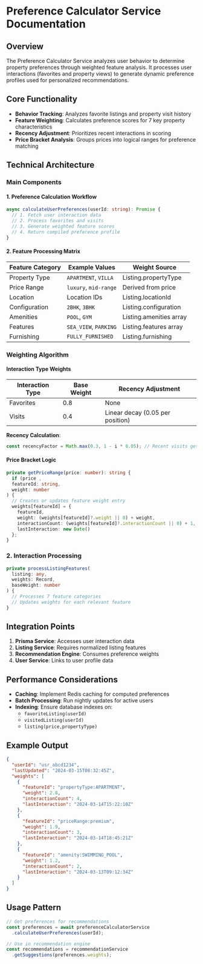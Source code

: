 # Preference Calculator Service Documentation

## Overview

The Preference Calculator Service analyzes user behavior to determine property preferences through weighted feature analysis. It processes user interactions (favorites and property views) to generate dynamic preference profiles used for personalized recommendations.

## Core Functionality

- **Behavior Tracking**: Analyzes favorite listings and property visit history
- **Feature Weighting**: Calculates preference scores for 7 key property characteristics
- **Recency Adjustment**: Prioritizes recent interactions in scoring
- **Price Bracket Analysis**: Groups prices into logical ranges for preference matching

## Technical Architecture

### Main Components

#### 1. Preference Calculation Workflow

```typescript
async calculateUserPreferences(userId: string): Promise {
  // 1. Fetch user interaction data
  // 2. Process favorites and visits
  // 3. Generate weighted feature scores
  // 4. Return compiled preference profile
}
```

#### 2. Feature Processing Matrix

| Feature Category | Example Values | Weight Source |
|------------------|----------------|---------------|
| Property Type | `APARTMENT`, `VILLA` | Listing.propertyType |
| Price Range | `luxury`, `mid-range` | Derived from price |
| Location | Location IDs | Listing.locationId |
| Configuration | `2BHK`, `3BHK` | Listing.configuration |
| Amenities | `POOL`, `GYM` | Listing.amenities array |
| Features | `SEA_VIEW`, `PARKING` | Listing.features array |
| Furnishing | `FULLY_FURNISHED` | Listing.furnishing |

### Weighting Algorithm

#### Interaction Type Weights

| Interaction Type | Base Weight | Recency Adjustment |
|------------------|-------------|--------------------|
| Favorites | 0.8 | None |
| Visits | 0.4 | Linear decay (0.05 per position) |

**Recency Calculation**:

```typescript
const recencyFactor = Math.max(0.3, 1 - i * 0.05); // Recent visits get higher weights
```

#### Price Bracket Logic

```typescript
private getPriceRange(price: number): string {
  if (price ,
  featureId: string,
  weight: number
) {
  // Creates or updates feature weight entry
  weights[featureId] = {
    featureId,
    weight: (weights[featureId]?.weight || 0) + weight,
    interactionCount: (weights[featureId]?.interactionCount || 0) + 1,
    lastInteraction: new Date()
  };
}
```

### 2. Interaction Processing

```typescript
private processListingFeatures(
  listing: any,
  weights: Record,
  baseWeight: number
) {
  // Processes 7 feature categories
  // Updates weights for each relevant feature
}
```

## Integration Points

1. **Prisma Service**: Accesses user interaction data
2. **Listing Service**: Requires normalized listing features
3. **Recommendation Engine**: Consumes preference weights
4. **User Service**: Links to user profile data

## Performance Considerations

- **Caching**: Implement Redis caching for computed preferences
- **Batch Processing**: Run nightly updates for active users
- **Indexing**: Ensure database indexes on:
  - `favoriteListing(userId)`
  - `visitedListing(userId)`
  - `listing(price,propertyType)`

## Example Output

```json
{
  "userId": "usr_abcd1234",
  "lastUpdated": "2024-03-15T08:32:45Z",
  "weights": [
    {
      "featureId": "propertyType:APARTMENT",
      "weight": 2.8,
      "interactionCount": 4,
      "lastInteraction": "2024-03-14T15:22:10Z"
    },
    {
      "featureId": "priceRange:premium",
      "weight": 1.9,
      "interactionCount": 3,
      "lastInteraction": "2024-03-14T18:45:21Z"
    },
    {
      "featureId": "amenity:SWIMMING_POOL",
      "weight": 1.2,
      "interactionCount": 2,
      "lastInteraction": "2024-03-13T09:12:34Z"
    }
  ]
}
```

## Usage Pattern

```typescript
// Get preferences for recommendations
const preferences = await preferenceCalculatorService
  .calculateUserPreferences(userId);

// Use in recommendation engine
const recommendations = recommendationService
  .getSuggestions(preferences.weights);
```